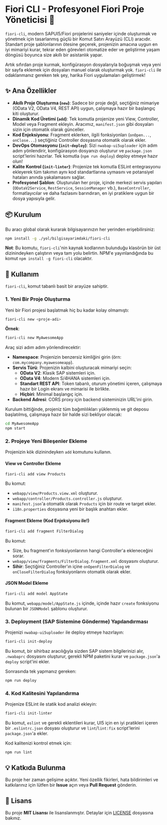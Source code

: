 # Fiori CLI - Profesyonel Fiori Proje Yöneticisi 🚀

`fiori-cli`, modern SAPUI5/Fiori projelerini saniyeler içinde oluşturmak ve yönetmek için tasarlanmış güçlü bir Komut Satırı Arayüzü (CLI) aracıdır. Standart proje şablonlarının ötesine geçerek, projenizin amacına uygun en iyi mimariyi kurar, tekrar eden görevleri otomatize eder ve geliştirme yaşam döngüsü boyunca size akıllı bir asistanlık yapar.

Artık sıfırdan proje kurmak, konfigürasyon dosyalarıyla boğuşmak veya yeni bir sayfa eklemek için dosyaları manuel olarak oluşturmak yok. `fiori-cli` ile odaklanmanız gereken tek şey, harika Fiori uygulamaları geliştirmek!

## ✨ Ana Özellikler

- **Akıllı Proje Oluşturma (`new`)**: Sadece bir proje değil, seçtiğiniz mimariye (OData V2, OData V4, REST API) uygun, çalışmaya hazır bir başlangıç kiti oluşturur.
- **Dinamik Kod Üretimi (`add`)**: Tek komutla projenize yeni View, Controller, Model veya Fragment ekleyin. Aracımız, `manifest.json` gibi dosyaları sizin için otomatik olarak günceller.
- **Kod Enjeksiyonu**: Fragment eklerken, ilgili fonksiyonları (`onOpen...`, `onClose...`) seçtiğiniz Controller dosyasına otomatik olarak ekler.
- **DevOps Otomasyonu (`init-deploy`)**: Sizi `nwabap-ui5uploader` için adım adım yönlendirir, konfigürasyon dosyanızı oluşturur ve `package.json` script'lerini hazırlar. Tek komutla (`npm run deploy`) deploy etmeye hazır olun!
- **Kalite Kontrol (`init-linter`)**: Projenize tek komutla ESLint entegrasyonu ekleyerek tüm takımın aynı kod standartlarına uymasını ve potansiyel hataları anında yakalamasını sağlar.
- **Profesyonel Şablon**: Oluşturulan her proje, içinde merkezi servis yapıları (`ODataV2Service`, `RestService`, `SessionManager` vb.), `BaseController`, formatlayıcılar ve daha fazlasını barındıran, en iyi pratiklere uygun bir dosya yapısıyla gelir.

## 📦 Kurulum

Bu aracı global olarak kurarak bilgisayarınızın her yerinden erişebilirsiniz:

```bash
npm install -g ./yol/bilgisayarimdaki/fiori-cli
```

**Not**: Bu komutu, `fiori-cli`'nin kaynak kodlarının bulunduğu klasörün bir üst dizinindeyken çalıştırın veya tam yolu belirtin. NPM'e yayınlandığında bu komut `npm install -g fiori-cli` olacaktır.

## 🚀 Kullanım

`fiori-cli`, komut tabanlı basit bir arayüze sahiptir.

### 1. Yeni Bir Proje Oluşturma

Yeni bir Fiori projesi başlatmak hiç bu kadar kolay olmamıştı:

```bash
fiori-cli new <proje-adi>
```

**Örnek**:

```bash
fiori-cli new MyAwesomeApp
```

Araç sizi adım adım yönlendirecektir:
- **Namespace**: Projenizin benzersiz kimliğini girin (örn: `com.mycompany.myawesomeapp`).
- **Servis Türü**: Projenizin kalbini oluşturacak mimariyi seçin:
  - **OData V2**: Klasik SAP sistemleri için.
  - **OData V4**: Modern S/4HANA sistemleri için.
  - **Standart REST API**: Token tabanlı, oturum yönetimi içeren, çalışmaya hazır bir Login ekranı ve mimarisi ile birlikte.
  - **Hiçbiri**: Minimal başlangıç için.
- **Backend Adresi**: CORS proxy için backend sisteminizin URL'ini girin.

Kurulum bittiğinde, projeniz tüm bağımlılıkları yüklenmiş ve git deposu başlatılmış, çalışmaya hazır bir halde sizi bekliyor olacak:

```bash
cd MyAwesomeApp
npm start
```

### 2. Projeye Yeni Bileşenler Ekleme

Projenizin kök dizinindeyken `add` komutunu kullanın.

#### View ve Controller Ekleme

```bash
fiori-cli add view Products
```

Bu komut:
- `webapp/view/Products.view.xml` oluşturur.
- `webapp/controller/Products.controller.js` oluşturur.
- `manifest.json`'a otomatik olarak `Products` için bir route ve target ekler.
- `i18n.properties` dosyasına yeni bir başlık anahtarı ekler.

#### Fragment Ekleme (Kod Enjeksiyonu ile!)

```bash
fiori-cli add fragment FilterDialog
```

Bu komut:
- Size, bu fragment'ın fonksiyonlarının hangi Controller'a ekleneceğini sorar.
- `webapp/view/fragments/FilterDialog.fragment.xml` dosyasını oluşturur.
- **Sihir**: Seçtiğiniz Controller'ın içine `onOpenFilterDialog` ve `onCloseFilterDialog` fonksiyonlarını otomatik olarak ekler.

#### JSON Model Ekleme

```bash
fiori-cli add model AppState
```

Bu komut, `webapp/model/AppState.js` içinde, içinde hazır `create` fonksiyonu bulunan bir `JSONModel` şablonu oluşturur.

### 3. Deployment (SAP Sistemine Gönderme) Yapılandırması

Projenizi `nwabap-ui5uploader` ile deploy etmeye hazırlayın:

```bash
fiori-cli init-deploy
```

Bu komut, bir sihirbaz aracılığıyla sizden SAP sistem bilgilerinizi alır, `.nwabaprc` dosyasını oluşturur, gerekli NPM paketini kurar ve `package.json`'a `deploy` script'ini ekler.

Sonrasında tek yapmanız gereken:

```bash
npm run deploy
```

### 4. Kod Kalitesini Yapılandırma

Projenize ESLint ile statik kod analizi ekleyin:

```bash
fiori-cli init-linter
```

Bu komut, `eslint` ve gerekli eklentileri kurar, UI5 için en iyi pratikleri içeren bir `.eslintrc.json` dosyası oluşturur ve `lint`/`lint:fix` script'lerini `package.json`'a ekler.

Kod kalitenizi kontrol etmek için:

```bash
npm run lint
```

## 💡 Katkıda Bulunma

Bu proje her zaman gelişime açıktır. Yeni özellik fikirleri, hata bildirimleri ve katkılarınız için lütfen bir **Issue** açın veya **Pull Request** gönderin.

## 📄 Lisans

Bu proje **MIT Lisansı** ile lisanslanmıştır. Detaylar için [LICENSE](LICENSE) dosyasına bakınız.